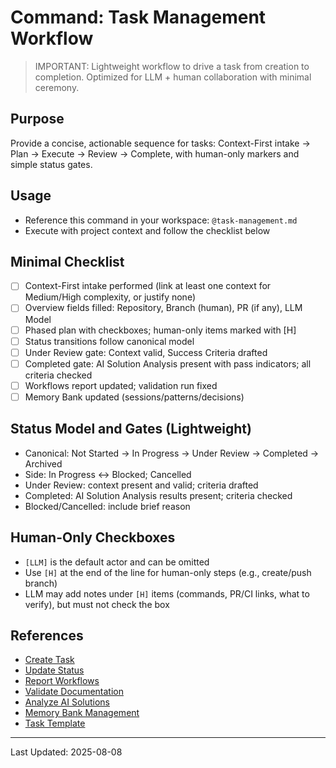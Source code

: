 # Command: Task Management Workflow

> IMPORTANT: Lightweight workflow to drive a task from creation to completion. Optimized for LLM + human collaboration with minimal ceremony.

## Purpose

Provide a concise, actionable sequence for tasks: Context-First intake → Plan → Execute → Review → Complete, with human-only markers and simple status gates.

## Usage

- Reference this command in your workspace: `@task-management.md`
- Execute with project context and follow the checklist below

## Minimal Checklist

- [ ] Context-First intake performed (link at least one context for Medium/High complexity, or justify none)
- [ ] Overview fields filled: Repository, Branch (human), PR (if any), LLM Model
- [ ] Phased plan with checkboxes; human-only items marked with [H]
- [ ] Status transitions follow canonical model
- [ ] Under Review gate: Context valid, Success Criteria drafted
- [ ] Completed gate: AI Solution Analysis present with pass indicators; all criteria checked
- [ ] Workflows report updated; validation run fixed
- [ ] Memory Bank updated (sessions/patterns/decisions)

## Status Model and Gates (Lightweight)

- Canonical: Not Started → In Progress → Under Review → Completed → Archived
- Side: In Progress ↔ Blocked; Cancelled
- Under Review: context present and valid; criteria drafted
- Completed: AI Solution Analysis results present; criteria checked
- Blocked/Cancelled: include brief reason

## Human-Only Checkboxes

- `[LLM]` is the default actor and can be omitted
- Use `[H]` at the end of the line for human-only steps (e.g., create/push branch)
- LLM may add notes under `[H]` items (commands, PR/CI links, what to verify), but must not check the box

## References

- [Create Task](mdc:commands/create-task.md)
- [Update Status](mdc:commands/update-status.md)
- [Report Workflows](mdc:commands/report-workflows.md)
- [Validate Documentation](mdc:commands/validate-documentation.md)
- [Analyze AI Solutions](mdc:commands/analyze-ai-solutions.md)
- [Memory Bank Management](mdc:commands/memory-bank-management.md)
- [Task Template](mdc:templates/task-template.md)

---

Last Updated: 2025-08-08

